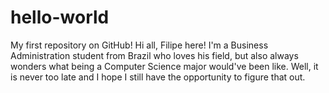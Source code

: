 # hello-world
My first repository on GitHub! 
Hi all,
Filipe here! I'm a Business Administration student from Brazil who loves his field, but also always wonders what being a Computer Science major would've been like. Well, it is never too late and I hope I still have the opportunity to figure that out. 
